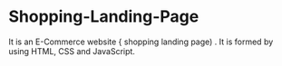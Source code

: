 # Shopping-Landing-Page
It is an E-Commerce website { shopping landing page) . It is formed by using HTML, CSS and JavaScript.
